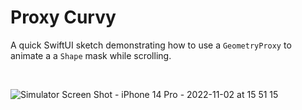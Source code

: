 # Proxy Curvy

A quick SwiftUI sketch demonstrating how to use a `GeometryProxy` to animate a a `Shape` mask while scrolling.

<br>

![Simulator Screen Shot - iPhone 14 Pro - 2022-11-02 at 15 51 15](https://user-images.githubusercontent.com/641197/199618015-91c96c07-53de-4db6-b301-1d8cf31d6d93.png)
